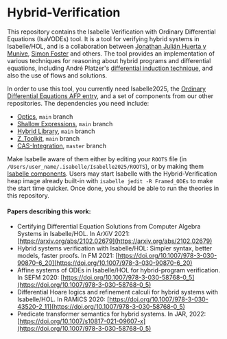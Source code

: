 # Hybrid-Verification

This repository contains the Isabelle Verification with Ordinary Differential Equations (IsaVODEs) tool. It is a tool for verifying hybrid systems in Isabelle/HOL, and is a collaboration between [Jonathan Julián Huerta y Munive](http://orcid.org/0000-0003-3279-3685), [Simon Foster](https://orcid.org/0000-0002-9889-9514) and others. The tool provides an implementation of various techniques for reasoning about hybrid programs and differential equations, including André Platzer's [differential induction technique](http://www.ls.cs.cmu.edu/KeYmaeraX/), and also the use of flows and solutions.

In order to use this tool, you currently need Isabelle2025, the [Ordinary Differential Equations AFP entry](https://www.isa-afp.org/entries/Ordinary_Differential_Equations.html), and a set of components from our other repositories. The dependencies you need include:
* [Optics](https://github.com/isabelle-utp/Optics), `main` branch
* [Shallow Expressions](https://github.com/isabelle-utp/Shallow-Expressions), `main` branch
* [Hybrid Library](https://github.com/isabelle-utp/Hybrid-Library), `main` branch
* [Z_Toolkit](https://github.com/isabelle-utp/Z_Toolkit), `main` branch
* [CAS-Integration](https://github.com/isabelle-utp/CAS-Integration), `master` branch

Make Isabelle aware of them either by editing your ``ROOTS`` file (in `/Users/user_name/.isabelle/Isabelle2025/ROOTS`), or by making them [Isabelle components](https://www.isa-afp.org/help/). Users may start Isabelle with the Hybrid-Verification heap image already built-in with ``isabelle jedit -R Framed_ODEs`` to make the start time quicker. Once done, you should be able to run the theories in this repository.

#### Papers describing this work:
* Certifying Differential Equation Solutions from Computer Algebra Systems in Isabelle/HOL. In ArXiV 2021: [https://arxiv.org/abs/2102.02679](https://arxiv.org/abs/2102.02679)
* Hybrid systems verification with Isabelle/HOL: Simpler syntax, better models, faster proofs. In FM 2021: [https://doi.org/10.1007/978-3-030-90870-6_20](https://doi.org/10.1007/978-3-030-90870-6_20)
* Affine systems of ODEs in Isabelle/HOL for hybrid-program verification. In SEFM 2020: [https://doi.org/10.1007/978-3-030-58768-0_5](https://doi.org/10.1007/978-3-030-58768-0_5)
* Differential Hoare logics and refinement calculi for hybrid systems with Isabelle/HOL. In RAMiCS 2020: [https://doi.org/10.1007/978-3-030-43520-2_11](https://doi.org/10.1007/978-3-030-58768-0_5)
* Predicate transformer semantics for hybrid systems. In JAR, 2022: [https://doi.org/10.1007/s10817-021-09607-x](https://doi.org/10.1007/978-3-030-58768-0_5)
